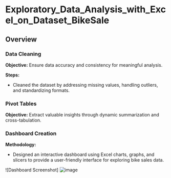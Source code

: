 # Exploratory_Data_Analysis_with_Excel_on_Dataset_BikeSale
## Overview

### Data Cleaning

**Objective:** Ensure data accuracy and consistency for meaningful analysis.

**Steps:**
- Cleaned the dataset by addressing missing values, handling outliers, and standardizing formats.

### Pivot Tables

**Objective:** Extract valuable insights through dynamic summarization and cross-tabulation.


### Dashboard Creation

**Methodology:**
- Designed an interactive dashboard using Excel charts, graphs, and slicers to provide a user-friendly interface for exploring bike sales data.

![Dashboard Screenshot]
![image](https://github.com/isadia005/Excel_Dashboard_BikeSales/assets/71076874/93a7fce5-5f10-4895-bb6f-129b61df52ef)
